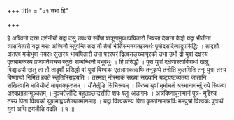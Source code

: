 +++
title = "०१ उभा हि"

+++

हे अश्विनौ दस्रा दर्शनीयौ यद्वा दसु उपक्षये सर्वेषां शत्रूणामुपक्षपयितारौ भिषजा देवानां वैद्यौ यद्वा भीतीनां त्रासयितारौ यद्वा नराः अश्विनौ स्तुवन्ति तदा तौ तेषां भीतिंसमनयतइत्यर्थः पृषोदरादित्वाद्रूपसिद्धिः । तादृशौ अतएव मयोभुवा मयसः सुखस्य भावयितारौ उभा परस्परं द्वित्वसङ्ख्यापूरकौ उभा उभौ द्वौ युवां दक्षस्य एतन्नामकस्य प्रजापतेःवचसःस्तुतेः सम्बन्धिनौ बभूवथुः । हि प्रसिद्धौ । पुरा युवां दक्षेणास्ताविषाथां खलु विद्याढ्यौ खलु ता तौ तादृशौ प्रसिद्धौ वां युवां विश्वकः एतन्नामकऋषिः तनूकृथे तनोति कुलमिति तनूः पुत्रः तस्य विष्णाप्वो निमित्तं हवते स्तुतिभिराह्वयति । तस्मात् नोस्माकं सख्या सख्यानि यष्टृयष्टव्यतया जातानि सखित्वानि मावियौष्टं मापृथक्कुरुतम् । यौतेर्लुङि सिचिरूपम् । किञ्च युवां मुमोचतं अस्मानागन्तुं रथे स्थित्वा अश्वप्रग्रहान्मुञ्चतम् । मुञ्चतेर्लोटि बहुलञ्छन्दसीति शपः श्लुः अडागमः । अत्रविष्णापूनामानं पुत्र- मुद्दिश्य तस्य पिता विश्वको युवामाह्वयतीत्यात्मानमाह । यद्वा विश्वकस्य पिता कृष्णोनामऋषिः ममपुत्रो विश्वकः पुत्रार्थं युवां अधि ह्वयतीति वदति ॥ १ ॥